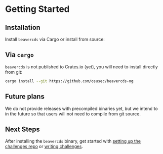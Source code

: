 # Getting Started

## Installation

Install `beavercds` via Cargo or install from source:

## Via `cargo`

`beavercds` is not published to Crates.io (yet), you will need to install
directly from git:

```sh
cargo install --git https://github.com/osusec/beavercds-ng
```

## Future plans

We do not provide releases with precompiled binaries yet, but we intend to in
the future so that users will not need to compile from git source.

## Next Steps

After installing the `beavercds` binary, get started with [setting up the
challenges repo](/guides/infra-quickstart) or [writing challenges](/guides/challenge-quickstart).
